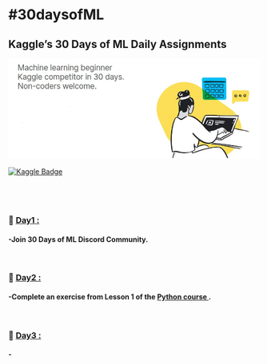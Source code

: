 <h1> #30daysofML </h1> 
 
<h2>Kaggle’s 30 Days of ML Daily Assignments </h2>
<img src="kaggle.jpg" width="800px">

[![Kaggle Badge](https://img.shields.io/badge/Kaggle-20BEFF?style=for-the-badge&logo=Kaggle&logoColor=white)](https://www.kaggle.com/wiemborchani)

<h1></h1>
<br>

<h3>💫 <u><b>Day1 :</u> </b> </h3>
<h4>-Join 30 Days of ML Discord Community.</h4>
<br>

<h3>💫 <u><b>Day2 :</u> </b> </h3>
<h4>-Complete an exercise from Lesson 1 of the <a href="https://www.kaggle.com/learn/python">  Python course </a> .</h4>
<br>

<h3>💫 <u><b>Day3 :</u> </b> </h3>
<h4>-</h4>
<br>
